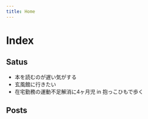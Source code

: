 ```yaml
---
title: Home
---
```


# Index

## Satus
- 本を読むのが遅い気がする
- 玄風館に行きたい
- 在宅勤務の運動不足解消に4ヶ月児 in 抱っこひもで歩く

## Posts

